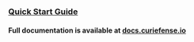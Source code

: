 ### [Quick Start Guide](https://docs.curiefense.io/installation/getting-started-with-curiefense)
#### Full documentation is available at [docs.curiefense.io](docs.curiefense.io)
